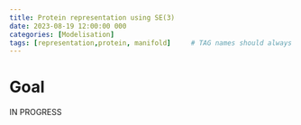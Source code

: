 ```yaml
---
title: Protein representation using SE(3) 
date: 2023-08-19 12:00:00 000
categories: [Modelisation]
tags: [representation,protein, manifold]     # TAG names should always be lowercase
---
```


# Goal
IN PROGRESS

